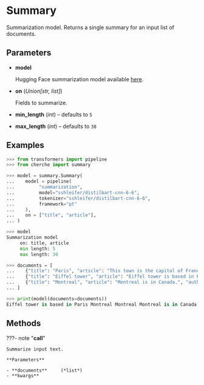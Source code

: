 # Summary

Summarization model. Returns a single summary for an input list of documents.



## Parameters

- **model**

    Hugging Face summarization model available [here](https://huggingface.co/models?pipeline_tag=summarization).

- **on** (*Union[str, list]*)

    Fields to summarize.

- **min_length** (*int*) – defaults to `5`

- **max_length** (*int*) – defaults to `30`



## Examples

```python
>>> from transformers import pipeline
>>> from cherche import summary

>>> model = summary.Summary(
...    model = pipeline(
...         "summarization",
...         model="sshleifer/distilbart-cnn-6-6",
...         tokenizer="sshleifer/distilbart-cnn-6-6",
...         framework="pt"
...    ),
...    on = ["title", "article"],
... )

>>> model
Summarization model
     on: title, article
     min length: 5
     max length: 30

>>> documents = [
...    {"title": "Paris", "article": "This town is the capital of France", "author": "Wiki"},
...    {"title": "Eiffel tower", "article": "Eiffel tower is based in Paris", "author": "Wiki"},
...    {"title": "Montreal", "article": "Montreal is in Canada.", "author": "Wiki"},
... ]

>>> print(model(documents=documents))
Eiffel tower is based in Paris Montreal Montreal Montreal is in Canada. Paris is the capital of the French capital of France Eiff
```

## Methods

???- note "__call__"

    Summarize input text.

    **Parameters**

    - **documents**     (*list*)    
    - **kwargs**    
    
